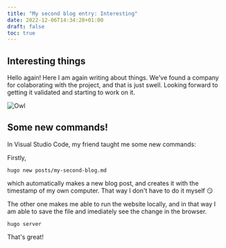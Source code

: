 ```yaml
---
title: "My second blog entry: Interesting"
date: 2022-12-06T14:34:28+01:00
draft: false
toc: true
---
```


## Interesting things
Hello again! Here I am again writing about things. We've found a company for colaborating with the project, and that is just swell. Looking forward to getting it validated and starting to work on it.

![Owl](/Curious-Burrowing-Owl-crop-341494953.jpg)

## Some new commands!
In Visual Studio Code, my friend taught me some new commands:

Firstly,
```terminal
hugo new posts/my-second-blog.md
```
which automatically makes a new blog post, and creates it with the timestamp of my own computer. That way I don't have to do it myself 😏

The other one makes me able to run the website locally, and in that way I am able to save the file and imediately see the change in the browser.

```terminal
hugo server
```

That's great!